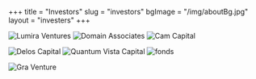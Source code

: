 +++
title = "Investors"
slug = "investors"
bgImage = "/img/aboutBg.jpg"
layout  = "investers"
+++

![Lumira Ventures](/img/Investors/lumira.jpg) ![Domain Associates](/img/Investors/domain-associates.jpg) ![Cam Capital](/img/Investors/cam-capital.jpg)

![Delos Capital](/img/Investors/delos-capital.jpg) ![Quantum Vista Capital](/img/Investors/quantum-vista-capital.jpg) ![fonds](/img/Investors/fonds.jpg)

![Gra Venture](/img/Investors/gra-venture.jpg)


